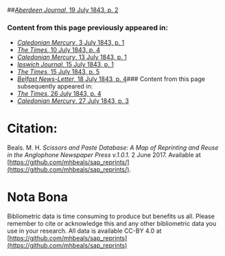 ##[*Aberdeen Journal*, 19 July 1843, p. 2](https://mhbeals.github.io/sap_html/Aberdeen-Journal/Aberdeen-Journal-19-July-1843-p-2)

### Content from this page previously appeared in:
+ [*Caledonian Mercury*, 3 July 1843, p. 1](https://mhbeals.github.io/sap_html/Caledonian-Mercury/Caledonian-Mercury-3-July-1843-p-1)
+ [*The Times*, 10 July 1843, p. 4](https://mhbeals.github.io/sap_html/The-Times/The-Times-10-July-1843-p-4)
+ [*Caledonian Mercury*, 13 July 1843, p. 1](https://mhbeals.github.io/sap_html/Caledonian-Mercury/Caledonian-Mercury-13-July-1843-p-1)
+ [*Ipswich Journal*, 15 July 1843, p. 1](https://mhbeals.github.io/sap_html/Ipswich-Journal/Ipswich-Journal-15-July-1843-p-1)
+ [*The Times*, 15 July 1843, p. 5](https://mhbeals.github.io/sap_html/The-Times/The-Times-15-July-1843-p-5)
+ [*Belfast News-Letter*, 18 July 1843, p. 4](https://mhbeals.github.io/sap_html/Belfast-News-Letter/Belfast-News-Letter-18-July-1843-p-4)### Content from this page subsequently appeared in:
+ [*The Times*, 26 July 1843, p. 4](https://mhbeals.github.io/sap_html/The-Times/The-Times-26-July-1843-p-4)
+ [*Caledonian Mercury*, 27 July 1843, p. 3](https://mhbeals.github.io/sap_html/Caledonian-Mercury/Caledonian-Mercury-27-July-1843-p-3)
                    
# Citation: 

Beals. M. H. *Scissors and Paste Database: A Map of Reprinting and Reuse in the Anglophone Newspaper Press v.1.0.1.* 2 June 2017. Available at [https://github.com/mhbeals/sap_reprints/](https://github.com/mhbeals/sap_reprints/). 
                    
# Nota Bona

Bibliometric data is time consuming to produce but benefits us all. Please remember to cite or acknowledge this and any other bibliometric data you use in your research. All data is available CC-BY 4.0 at [https://github.com/mhbeals/sap_reprints](https://github.com/mhbeals/sap_reprints)